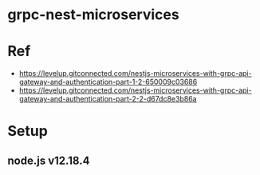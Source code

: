 # grpc-nest-microservices
# Ref
- https://levelup.gitconnected.com/nestjs-microservices-with-grpc-api-gateway-and-authentication-part-1-2-650009c03686
- https://levelup.gitconnected.com/nestjs-microservices-with-grpc-api-gateway-and-authentication-part-2-2-d67dc8e3b86a
# Setup
## node.js v12.18.4
